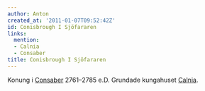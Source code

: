 ```yaml
---
author: Anton
created_at: '2011-01-07T09:52:42Z'
id: Conisbrough I Sjöfararen
links:
  mention:
  - Calnia
  - Consaber
title: Conisbrough I Sjöfararen
---
```


Konung i [Consaber] 2761–2785 e.D. Grundade kungahuset [Calnia].

  [Consaber]: Consaber
  [Calnia]: Calnia
